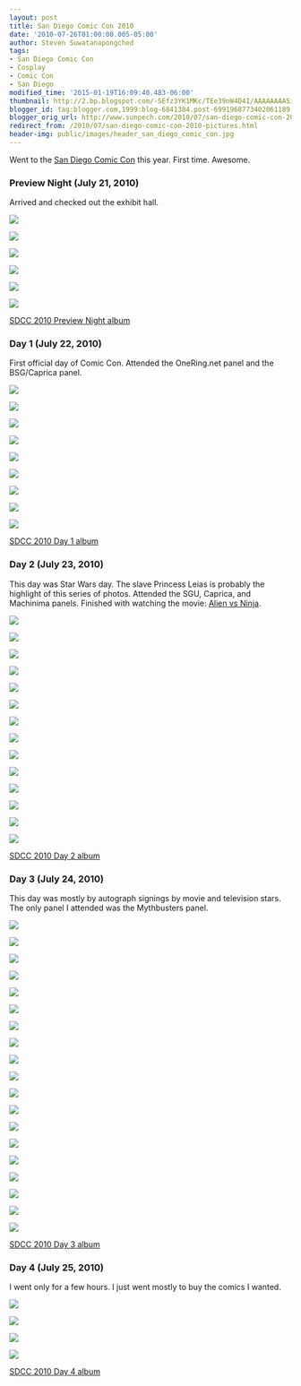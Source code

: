 ```yaml
---
layout: post
title: San Diego Comic Con 2010
date: '2010-07-26T01:00:00.005-05:00'
author: Steven Suwatanapongched
tags:
- San Diego Comic Con
- Cosplay
- Comic Con
- San Diego
modified_time: '2015-01-19T16:09:40.483-06:00'
thumbnail: http://2.bp.blogspot.com/-5Efz3YK1MKc/TEe39nW4D4I/AAAAAAAASi4/LPrSKE5oPl8/s600/IMG_0989.JPG
blogger_id: tag:blogger.com,1999:blog-6841384.post-6991968773402061189
blogger_orig_url: http://www.sunpech.com/2010/07/san-diego-comic-con-2010-pictures.html
redirect_from: /2010/07/san-diego-comic-con-2010-pictures.html
header-img: public/images/header_san_diego_comic_con.jpg
---
```


Went to the <a href="http://www.comic-con.org/">San Diego Comic Con</a> this year.  First time.  Awesome.

### Preview Night (July 21, 2010)

Arrived and checked out the exhibit hall.

<a href="http://2.bp.blogspot.com/-5Efz3YK1MKc/TEe39nW4D4I/AAAAAAAASi4/LPrSKE5oPl8/s600/IMG_0989.JPG" ><img border="0" src="http://2.bp.blogspot.com/-5Efz3YK1MKc/TEe39nW4D4I/AAAAAAAASi4/LPrSKE5oPl8/s600/IMG_0989.JPG"   /></a>

<a href="http://1.bp.blogspot.com/-SmqnauHZrG0/TEe4_k0GF3I/AAAAAAAASkY/nBV5TF-A69w/s600/IMG_0998.JPG" ><img border="0" src="http://1.bp.blogspot.com/-SmqnauHZrG0/TEe4_k0GF3I/AAAAAAAASkY/nBV5TF-A69w/s600/IMG_0998.JPG"   /></a>

<a href="http://4.bp.blogspot.com/-zHnxC-RHUO4/TEe5wwrtoaI/AAAAAAAASlU/4l1Ws2XBKZY/s600/IMG_1013.JPG" ><img border="0" src="http://4.bp.blogspot.com/-zHnxC-RHUO4/TEe5wwrtoaI/AAAAAAAASlU/4l1Ws2XBKZY/s600/IMG_1013.JPG"   /></a>

<a href="http://3.bp.blogspot.com/-h4mRa8RNZDE/TEe62by2JkI/AAAAAAAASnE/6MdBsWRhaRc/s600/IMG_1035.JPG" ><img border="0" src="http://3.bp.blogspot.com/-h4mRa8RNZDE/TEe62by2JkI/AAAAAAAASnE/6MdBsWRhaRc/s600/IMG_1035.JPG"   /></a>

<a href="http://2.bp.blogspot.com/-l0ekN9O4NsE/TEe8SjI5moI/AAAAAAAASpU/eiSX8iFkBQo/s600/IMG_1050.JPG" ><img border="0" src="http://2.bp.blogspot.com/-l0ekN9O4NsE/TEe8SjI5moI/AAAAAAAASpU/eiSX8iFkBQo/s600/IMG_1050.JPG"   /></a>

<a href="http://4.bp.blogspot.com/-TvC3N7DCBD4/TEe9Au2o7gI/AAAAAAAASqg/BM3xn8-13is/s600/IMG_1060.JPG" ><img border="0" src="http://4.bp.blogspot.com/-TvC3N7DCBD4/TEe9Au2o7gI/AAAAAAAASqg/BM3xn8-13is/s600/IMG_1060.JPG"   /></a>

<a href="https://picasaweb.google.com/101693597219413173200/2010July21SanDiegoComicConPreviewNight">SDCC 2010 Preview Night album</a>

### Day 1 (July 22, 2010)

First official day of Comic Con.  Attended the OneRing.net panel and the BSG/Caprica panel.

<a href="http://2.bp.blogspot.com/-pm_vxH375VI/TEjR2mbcAXI/AAAAAAAATDI/WQImR-9Zg_o/s600/IMG_1106.JPG" ><img border="0" src="http://2.bp.blogspot.com/-pm_vxH375VI/TEjR2mbcAXI/AAAAAAAATDI/WQImR-9Zg_o/s600/IMG_1106.JPG"   /></a>

<a href="http://1.bp.blogspot.com/-Lftg0TLqaNY/TEjTXKscJ3I/AAAAAAAATDI/gVt0u_xlE_4/s600/IMG_1124.JPG" ><img border="0" src="http://1.bp.blogspot.com/-Lftg0TLqaNY/TEjTXKscJ3I/AAAAAAAATDI/gVt0u_xlE_4/s600/IMG_1124.JPG"   /></a>

<a href="http://2.bp.blogspot.com/-CIIeQblRU8I/TEjWey9scwI/AAAAAAAATDI/udHJ4kNzATo/s600/IMG_1156.JPG" ><img border="0" src="http://2.bp.blogspot.com/-CIIeQblRU8I/TEjWey9scwI/AAAAAAAATDI/udHJ4kNzATo/s600/IMG_1156.JPG"   /></a>

<a href="http://2.bp.blogspot.com/-5JdoiSf4H7s/TEjWrEbS6HI/AAAAAAAATDI/WirnBvlwnrg/s600/IMG_1158.JPG" ><img border="0" src="http://2.bp.blogspot.com/-5JdoiSf4H7s/TEjWrEbS6HI/AAAAAAAATDI/WirnBvlwnrg/s600/IMG_1158.JPG"   /></a>

<a href="http://3.bp.blogspot.com/-XOBaABYUB7Q/TEjX4n7Ja0I/AAAAAAAATDI/dokAcXMn0Mk/s600/IMG_1171.JPG" ><img border="0" src="http://3.bp.blogspot.com/-XOBaABYUB7Q/TEjX4n7Ja0I/AAAAAAAATDI/dokAcXMn0Mk/s600/IMG_1171.JPG"   /></a>

<a href="http://3.bp.blogspot.com/-5Yw9q4kC1Oo/TEjYV96cvCI/AAAAAAAATDI/K1KucXEJ8Gw/s600/IMG_1175.JPG" ><img border="0" src="http://3.bp.blogspot.com/-5Yw9q4kC1Oo/TEjYV96cvCI/AAAAAAAATDI/K1KucXEJ8Gw/s600/IMG_1175.JPG"   /></a>

<a href="http://3.bp.blogspot.com/-WmU8YtvkSTY/TEjYcK4mpHI/AAAAAAAATDI/ZJtRYDgAtXg/s600/IMG_1177.JPG" ><img border="0" src="http://3.bp.blogspot.com/-WmU8YtvkSTY/TEjYcK4mpHI/AAAAAAAATDI/ZJtRYDgAtXg/s600/IMG_1177.JPG"   /></a>

<a href="http://3.bp.blogspot.com/-v6UyIRViZaQ/TEjYu1nrhyI/AAAAAAAATDI/IXQh_7F9V1E/s600/IMG_1180.JPG" ><img border="0" src="http://3.bp.blogspot.com/-v6UyIRViZaQ/TEjYu1nrhyI/AAAAAAAATDI/IXQh_7F9V1E/s600/IMG_1180.JPG"   /></a>

<a href="http://2.bp.blogspot.com/-DR-JhPqflbY/TEj7PSYD4aI/AAAAAAAATDI/c3Sn548e7-w/s600/IMG_1198.JPG" ><img border="0" src="http://2.bp.blogspot.com/-DR-JhPqflbY/TEj7PSYD4aI/AAAAAAAATDI/c3Sn548e7-w/s600/IMG_1198.JPG"   /></a>

<a href="https://picasaweb.google.com/101693597219413173200/2010July22SanDiegoComicConDay1">SDCC 2010 Day 1 album</a>

### Day 2 (July 23, 2010)

This day was Star Wars day.  The slave Princess Leias is probably the highlight of this series of photos.  Attended the SGU, Caprica, and Machinima panels.  Finished with watching the movie: <a href="http://www.imdb.com/title/tt1592503/">Alien vs Ninja</a>.

<a href="http://3.bp.blogspot.com/-_lGOsU1ZRR0/TEp_8l6gtoI/AAAAAAAATlA/yMw5gHKXdXs/s600/IMG_1235.JPG" ><img border="0" src="http://3.bp.blogspot.com/-_lGOsU1ZRR0/TEp_8l6gtoI/AAAAAAAATlA/yMw5gHKXdXs/s600/IMG_1235.JPG"   /></a>

<a href="http://1.bp.blogspot.com/-r1OaONuG088/TEqBszG9Z0I/AAAAAAAATlA/m2rMEBMQbDw/s600/IMG_1255.JPG" ><img border="0" src="http://1.bp.blogspot.com/-r1OaONuG088/TEqBszG9Z0I/AAAAAAAATlA/m2rMEBMQbDw/s600/IMG_1255.JPG"   /></a>

<a href="http://1.bp.blogspot.com/-cus5MD1Wrjc/TEqFPNiOAOI/AAAAAAAATlA/b5GsYlqaNa4/s600/IMG_1312.JPG" ><img border="0" src="http://1.bp.blogspot.com/-cus5MD1Wrjc/TEqFPNiOAOI/AAAAAAAATlA/b5GsYlqaNa4/s600/IMG_1312.JPG"   /></a>

<a href="http://2.bp.blogspot.com/-yHKeiUvolwc/TEqHBOsn-lI/AAAAAAAATlA/8kIMdeonFwM/s600/IMG_1340.JPG" ><img border="0" src="http://2.bp.blogspot.com/-yHKeiUvolwc/TEqHBOsn-lI/AAAAAAAATlA/8kIMdeonFwM/s600/IMG_1340.JPG"   /></a>

<a href="http://2.bp.blogspot.com/-No7mYzCxuPs/TEqIZS41TBI/AAAAAAAATlA/XJCObP_REF4/s600/IMG_1354.JPG" ><img border="0" src="http://2.bp.blogspot.com/-No7mYzCxuPs/TEqIZS41TBI/AAAAAAAATlA/XJCObP_REF4/s600/IMG_1354.JPG"   /></a>

<a href="http://4.bp.blogspot.com/-XWO1qPounHM/TEqJL1mq3AI/AAAAAAAATlA/lhXABwTvihg/s600/IMG_1366.JPG" ><img border="0" src="http://4.bp.blogspot.com/-XWO1qPounHM/TEqJL1mq3AI/AAAAAAAATlA/lhXABwTvihg/s600/IMG_1366.JPG"   /></a>

<a href="http://3.bp.blogspot.com/-_1Sps2eZQP8/TEqJePrwzmI/AAAAAAAATlA/u1FNnj5lfPg/s600/IMG_1372.JPG" ><img border="0" src="http://3.bp.blogspot.com/-_1Sps2eZQP8/TEqJePrwzmI/AAAAAAAATlA/u1FNnj5lfPg/s600/IMG_1372.JPG"   /></a>

<a href="http://3.bp.blogspot.com/-6bGDPBshUjM/TEqLNCqWY5I/AAAAAAAATlA/K6GybgwBMhU/s600/IMG_1391.JPG" ><img border="0" src="http://3.bp.blogspot.com/-6bGDPBshUjM/TEqLNCqWY5I/AAAAAAAATlA/K6GybgwBMhU/s600/IMG_1391.JPG"   /></a>

<a href="http://3.bp.blogspot.com/-eWcOg55lS6w/TEqMrs-nwfI/AAAAAAAATlA/hTzewJrt7JI/s600/IMG_1407.JPG" ><img border="0" src="http://3.bp.blogspot.com/-eWcOg55lS6w/TEqMrs-nwfI/AAAAAAAATlA/hTzewJrt7JI/s600/IMG_1407.JPG"   /></a>

<a href="http://4.bp.blogspot.com/-uqm4hX_8mQQ/TEqNvDsuk9I/AAAAAAAATlA/l7iShVyYMj4/s600/IMG_1418.JPG" ><img border="0" src="http://4.bp.blogspot.com/-uqm4hX_8mQQ/TEqNvDsuk9I/AAAAAAAATlA/l7iShVyYMj4/s600/IMG_1418.JPG"   /></a>

<a href="http://4.bp.blogspot.com/-sKiR-JwQygc/TEqOvh9BBvI/AAAAAAAATlA/4unDjSOAKXU/s600/IMG_1428.JPG" ><img border="0" src="http://4.bp.blogspot.com/-sKiR-JwQygc/TEqOvh9BBvI/AAAAAAAATlA/4unDjSOAKXU/s600/IMG_1428.JPG"   /></a>

<a href="http://1.bp.blogspot.com/-7mBOlKevrcU/TEqPcfi39hI/AAAAAAAATlA/IDeCu51CKj8/s600/IMG_1437.JPG" ><img border="0" src="http://1.bp.blogspot.com/-7mBOlKevrcU/TEqPcfi39hI/AAAAAAAATlA/IDeCu51CKj8/s600/IMG_1437.JPG"   /></a>

<a href="http://3.bp.blogspot.com/-b_mJ5LsCekY/TEqQNbR7SkI/AAAAAAAATlA/Pi52udYmUu4/s600/IMG_1446.JPG" ><img border="0" src="http://3.bp.blogspot.com/-b_mJ5LsCekY/TEqQNbR7SkI/AAAAAAAATlA/Pi52udYmUu4/s600/IMG_1446.JPG"   /></a>

<a href="http://1.bp.blogspot.com/-X4TE64qGEv8/TEqQhpjdSWI/AAAAAAAATlA/-6Jz1Nci8oI/s600/IMG_1450.JPG" ><img border="0" src="http://1.bp.blogspot.com/-X4TE64qGEv8/TEqQhpjdSWI/AAAAAAAATlA/-6Jz1Nci8oI/s600/IMG_1450.JPG"   /></a>

<a href="https://picasaweb.google.com/101693597219413173200/2010July23SanDiegoComicConDay2">SDCC 2010 Day 2 album</a>

### Day 3 (July 24, 2010)

This day was mostly by autograph signings by movie and television stars.  The only panel I attended was the Mythbusters panel.

<a href="http://1.bp.blogspot.com/-5iW35BlZsRk/TEtttVZb0lI/AAAAAAAATpU/cz4TufM1Hu8/s600/IMG_1470.JPG" ><img border="0" src="http://1.bp.blogspot.com/-5iW35BlZsRk/TEtttVZb0lI/AAAAAAAATpU/cz4TufM1Hu8/s600/IMG_1470.JPG"   /></a>

<a href="http://1.bp.blogspot.com/-Wyh1y35WnM4/TEtuJnGmg1I/AAAAAAAATp0/QtQYYNAQ0ec/s600/IMG_1474.JPG" ><img border="0" src="http://1.bp.blogspot.com/-Wyh1y35WnM4/TEtuJnGmg1I/AAAAAAAATp0/QtQYYNAQ0ec/s600/IMG_1474.JPG"   /></a>

<a href="http://3.bp.blogspot.com/-IAMezP_MNH8/TEtu1o6vRYI/AAAAAAAATqw/pwaSRnbQsqg/s600/IMG_1482.JPG" ><img border="0" src="http://3.bp.blogspot.com/-IAMezP_MNH8/TEtu1o6vRYI/AAAAAAAATqw/pwaSRnbQsqg/s600/IMG_1482.JPG"   /></a>

<a href="http://2.bp.blogspot.com/-YdjrdMWqo1U/TEtu7TXI89I/AAAAAAAATq4/n6K-OlGibl8/s600/IMG_1483.JPG" ><img border="0" src="http://2.bp.blogspot.com/-YdjrdMWqo1U/TEtu7TXI89I/AAAAAAAATq4/n6K-OlGibl8/s600/IMG_1483.JPG"   /></a>

<a href="http://4.bp.blogspot.com/-EKfHGaRKzEA/TEtveiWSNvI/AAAAAAAATrs/hdWprwzw3Qs/s600/IMG_1489.JPG" ><img border="0" src="http://4.bp.blogspot.com/-EKfHGaRKzEA/TEtveiWSNvI/AAAAAAAATrs/hdWprwzw3Qs/s600/IMG_1489.JPG"   /></a>

<a href="http://4.bp.blogspot.com/-HucRzaQwvGE/TEtwIEae2GI/AAAAAAAATsw/RPtOGTnwFso/s600/IMG_1496.JPG" ><img border="0" src="http://4.bp.blogspot.com/-HucRzaQwvGE/TEtwIEae2GI/AAAAAAAATsw/RPtOGTnwFso/s600/IMG_1496.JPG"   /></a>

<a href="http://2.bp.blogspot.com/-V27ns2naVN0/TEtwTg2FDRI/AAAAAAAATtA/pXrA7E1h3oI/s600/IMG_1500.JPG" ><img border="0" src="http://2.bp.blogspot.com/-V27ns2naVN0/TEtwTg2FDRI/AAAAAAAATtA/pXrA7E1h3oI/s600/IMG_1500.JPG"   /></a>

<a href="http://1.bp.blogspot.com/-yMYJo8VkjI8/TEtxDLNr2iI/AAAAAAAATuM/uMAvidJGy8o/s600/IMG_1508.JPG" ><img border="0" src="http://1.bp.blogspot.com/-yMYJo8VkjI8/TEtxDLNr2iI/AAAAAAAATuM/uMAvidJGy8o/s600/IMG_1508.JPG"   /></a>

<a href="http://2.bp.blogspot.com/-PdjSQALCdBk/TEtxYeG25uI/AAAAAAAATu4/IDBOWpRJkAU/s600/IMG_1513.JPG" ><img border="0" src="http://2.bp.blogspot.com/-PdjSQALCdBk/TEtxYeG25uI/AAAAAAAATu4/IDBOWpRJkAU/s600/IMG_1513.JPG"   /></a>

<a href="http://1.bp.blogspot.com/-z7VLf5aU0do/TEtx1nApnxI/AAAAAAAATvc/HCfRjvcQ0Zs/s600/IMG_1517.JPG" ><img border="0" src="http://1.bp.blogspot.com/-z7VLf5aU0do/TEtx1nApnxI/AAAAAAAATvc/HCfRjvcQ0Zs/s600/IMG_1517.JPG"   /></a>

<a href="http://1.bp.blogspot.com/-zKH3BUkPnZE/TEtyDcCIDYI/AAAAAAAATv0/KrEdcBuGpi8/s600/IMG_1519.JPG" ><img border="0" src="http://1.bp.blogspot.com/-zKH3BUkPnZE/TEtyDcCIDYI/AAAAAAAATv0/KrEdcBuGpi8/s600/IMG_1519.JPG"   /></a>

<a href="http://4.bp.blogspot.com/-bjPcV34IJFE/TEtyZ6JJi3I/AAAAAAAATwc/ZgUFhafeefc/s600/IMG_1523.JPG" ><img border="0" src="http://4.bp.blogspot.com/-bjPcV34IJFE/TEtyZ6JJi3I/AAAAAAAATwc/ZgUFhafeefc/s600/IMG_1523.JPG"   /></a>

<a href="http://1.bp.blogspot.com/-uxWyOKFxXYw/TEty7VQqlII/AAAAAAAATxI/ArcVqPY9XVw/s600/IMG_1529.JPG" ><img border="0" src="http://1.bp.blogspot.com/-uxWyOKFxXYw/TEty7VQqlII/AAAAAAAATxI/ArcVqPY9XVw/s600/IMG_1529.JPG"   /></a>

<a href="http://3.bp.blogspot.com/-KpWp5NbwH64/TEtzF_ypdHI/AAAAAAAATxc/XzUCs6IVmok/s600/IMG_1532.JPG" ><img border="0" src="http://3.bp.blogspot.com/-KpWp5NbwH64/TEtzF_ypdHI/AAAAAAAATxc/XzUCs6IVmok/s600/IMG_1532.JPG"   /></a>

<a href="http://4.bp.blogspot.com/-olJGBq0erwc/TEtzvnw2AbI/AAAAAAAATyg/qJakGLHn2Ko/s600/IMG_1540.JPG" ><img border="0" src="http://4.bp.blogspot.com/-olJGBq0erwc/TEtzvnw2AbI/AAAAAAAATyg/qJakGLHn2Ko/s600/IMG_1540.JPG"   /></a>

<a href="http://2.bp.blogspot.com/-G9EIpBr_OQY/TEtz91DJnoI/AAAAAAAATy0/O8_e9lByqd8/s600/IMG_1542.JPG" ><img border="0" src="http://2.bp.blogspot.com/-G9EIpBr_OQY/TEtz91DJnoI/AAAAAAAATy0/O8_e9lByqd8/s600/IMG_1542.JPG"   /></a>

<a href="http://3.bp.blogspot.com/-IaXc1rUMpic/TEt0f7-_IUI/AAAAAAAATzo/w0wSoqzckps/s600/IMG_1547.JPG" ><img border="0" src="http://3.bp.blogspot.com/-IaXc1rUMpic/TEt0f7-_IUI/AAAAAAAATzo/w0wSoqzckps/s600/IMG_1547.JPG"   /></a>

<a href="http://4.bp.blogspot.com/-9UjoOLwltic/TEt1fZ3AIEI/AAAAAAAAT1Q/A-8rgfk8-QY/s600/IMG_1564.JPG" ><img border="0" src="http://4.bp.blogspot.com/-9UjoOLwltic/TEt1fZ3AIEI/AAAAAAAAT1Q/A-8rgfk8-QY/s600/IMG_1564.JPG"   /></a>

<a href="http://1.bp.blogspot.com/-zx8s32Cu3LU/TEt2qb15x2I/AAAAAAAAT3M/WV1Te9K0Fys/s600/IMG_1576.JPG" ><img border="0" src="http://1.bp.blogspot.com/-zx8s32Cu3LU/TEt2qb15x2I/AAAAAAAAT3M/WV1Te9K0Fys/s600/IMG_1576.JPG"   /></a>

<a href="https://picasaweb.google.com/101693597219413173200/2010July24SanDiegoComicConDay3">SDCC 2010 Day 3 album</a>

### Day 4 (July 25, 2010)

I went only for a few hours.  I just went mostly to buy the comics I wanted.

<a href="http://2.bp.blogspot.com/-rLLOCyF2DBc/TEzdtCy57TI/AAAAAAAAUEE/yEEX7wAXsB4/s600/IMG_1610.JPG" ><img border="0" src="http://2.bp.blogspot.com/-rLLOCyF2DBc/TEzdtCy57TI/AAAAAAAAUEE/yEEX7wAXsB4/s600/IMG_1610.JPG"   /></a>

<a href="http://2.bp.blogspot.com/-ZuA5aFwCCGQ/TEzd1WPCVpI/AAAAAAAAUEg/gp34RHLyrs8/s600/IMG_1613.JPG" ><img border="0" src="http://2.bp.blogspot.com/-ZuA5aFwCCGQ/TEzd1WPCVpI/AAAAAAAAUEg/gp34RHLyrs8/s600/IMG_1613.JPG"   /></a>

<a href="http://3.bp.blogspot.com/-OD2DWJllQTw/TEzd6-IJtkI/AAAAAAAAUE4/XTxAb7zmb8E/s600/IMG_1615.JPG" ><img border="0" src="http://3.bp.blogspot.com/-OD2DWJllQTw/TEzd6-IJtkI/AAAAAAAAUE4/XTxAb7zmb8E/s600/IMG_1615.JPG"   /></a>

<a href="http://3.bp.blogspot.com/-Wu8Reo_3U7E/TEzeAoX0D3I/AAAAAAAAUFU/h08OCMJg1RA/s600/IMG_1617.JPG" ><img border="0" src="http://3.bp.blogspot.com/-Wu8Reo_3U7E/TEzeAoX0D3I/AAAAAAAAUFU/h08OCMJg1RA/s600/IMG_1617.JPG"   /></a>

<a href="https://picasaweb.google.com/101693597219413173200/2010July25SanDiegoComicConDay4">SDCC 2010 Day 4 album</a>
